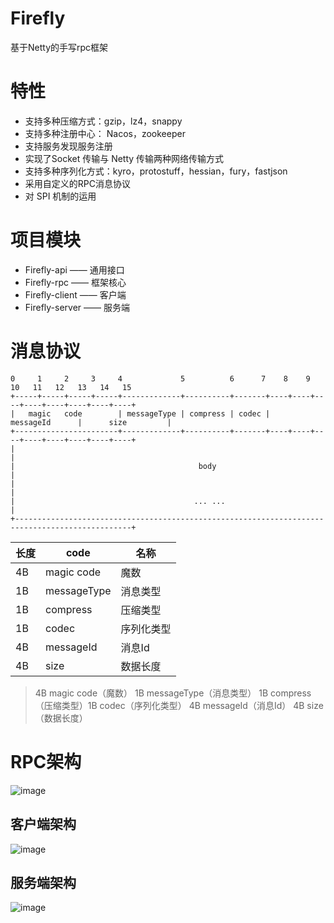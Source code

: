 # Firefly
基于Netty的手写rpc框架
# 特性
+ 支持多种压缩方式：gzip，lz4，snappy
+ 支持多种注册中心： Nacos，zookeeper
+ 支持服务发现服务注册
+ 实现了Socket 传输与 Netty 传输两种网络传输方式
+ 支持多种序列化方式：kyro，protostuff，hessian，fury，fastjson
+ 采用自定义的RPC消息协议
+ 对 SPI 机制的运用
# 项目模块
+ Firefly-api —— 通用接口
+ Firefly-rpc —— 框架核心
+ Firefly-client —— 客户端
+ Firefly-server —— 服务端
# 消息协议
```
0     1     2     3     4             5          6      7    8    9    10   11   12   13   14   15
+-----+-----+-----+-----+-------------+----------+-------+----+----+----+----+----+----+----+----+
|   magic   code        | messageType | compress | codec |    messageId      |      size         |
+-----------------------+-------------+----------+-------+----+----+----+----+----+----+----+----+
|                                                                                                |
|                                         body                                                   |
|                                                                                                |
|                                        ... ...                                                 |
+------------------------------------------------------------------------------------------------+
```
|   长度   |   code   |   名称   |
| ---- | ---- | ---- |
|   4B   |   magic code   |   魔数   |
|   1B   |   messageType   |  消息类型    |
|   1B   |   compress   |  压缩类型    |
|   1B   |   codec   |  序列化类型    |
|   4B   |   messageId   |  消息Id    |
|   4B   |   size   |   数据长度   |
> 4B  magic code（魔数）  1B messageType（消息类型） 1B compress（压缩类型）1B codec（序列化类型）
> 4B  messageId（消息Id） 4B size（数据长度）
# RPC架构
![image](https://github.com/zhaoty1021/Firefly/assets/45206134/c98fa882-594e-48ac-8970-a1c8e2f66468)
## 客户端架构
![image](https://github.com/zhaoty1021/Firefly/assets/45206134/ddc65589-f351-405a-85b9-ff9f2da4fdee)
## 服务端架构
![image](https://github.com/zhaoty1021/Firefly/assets/45206134/11f3e964-0f2c-4452-abb9-37a7d19ebdaa)
